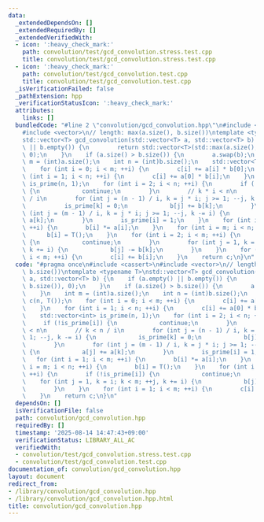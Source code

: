 ```yaml
---
data:
  _extendedDependsOn: []
  _extendedRequiredBy: []
  _extendedVerifiedWith:
  - icon: ':heavy_check_mark:'
    path: convolution/test/gcd_convolution.stress.test.cpp
    title: convolution/test/gcd_convolution.stress.test.cpp
  - icon: ':heavy_check_mark:'
    path: convolution/test/gcd_convolution.test.cpp
    title: convolution/test/gcd_convolution.test.cpp
  _isVerificationFailed: false
  _pathExtension: hpp
  _verificationStatusIcon: ':heavy_check_mark:'
  attributes:
    links: []
  bundledCode: "#line 2 \"convolution/gcd_convolution.hpp\"\n#include <cassert>\n\
    #include <vector>\n// length: max(a.size(), b.size())\ntemplate <typename T>\n\
    std::vector<T> gcd_convolution(std::vector<T> a, std::vector<T> b) {\n    if (a.empty()\
    \ || b.empty()) {\n        return std::vector<T>(std::max(a.size(), b.size()),\
    \ 0);\n    }\n    if (a.size() > b.size()) {\n        a.swap(b);\n    }\n    int\
    \ m = (int)a.size();\n    int n = (int)b.size();\n    std::vector<T> c(n, T());\n\
    \    for (int i = 0; i < m; ++i) {\n        c[i] += a[i] * b[0];\n    }\n    for\
    \ (int i = 1; i < n; ++i) {\n        c[i] += a[0] * b[i];\n    }\n    std::vector<int>\
    \ is_prime(n, 1);\n    for (int i = 2; i < n; ++i) {\n        if (!is_prime[i])\
    \ {\n            continue;\n        }\n        // k * i < n\n        // k < n\
    \ / i\n        for (int j = (n - 1) / i, k = j * i; j >= 1; --j, k -= i) {\n \
    \           is_prime[k] = 0;\n            b[j] += b[k];\n        }\n        for\
    \ (int j = (m - 1) / i, k = j * i; j >= 1; --j, k -= i) {\n            a[j] +=\
    \ a[k];\n        }\n        is_prime[i] = 1;\n    }\n    for (int i = 1; i < m;\
    \ ++i) {\n        b[i] *= a[i];\n    }\n    for (int i = m; i < n; ++i) {\n  \
    \      b[i] = T();\n    }\n    for (int i = 2; i < m; ++i) {\n        if (!is_prime[i])\
    \ {\n            continue;\n        }\n        for (int j = 1, k = i; k < m; ++j,\
    \ k += i) {\n            b[j] -= b[k];\n        }\n    }\n    for (int i = 1;\
    \ i < m; ++i) {\n        c[i] += b[i];\n    }\n    return c;\n}\n"
  code: "#pragma once\n#include <cassert>\n#include <vector>\n// length: max(a.size(),\
    \ b.size())\ntemplate <typename T>\nstd::vector<T> gcd_convolution(std::vector<T>\
    \ a, std::vector<T> b) {\n    if (a.empty() || b.empty()) {\n        return std::vector<T>(std::max(a.size(),\
    \ b.size()), 0);\n    }\n    if (a.size() > b.size()) {\n        a.swap(b);\n\
    \    }\n    int m = (int)a.size();\n    int n = (int)b.size();\n    std::vector<T>\
    \ c(n, T());\n    for (int i = 0; i < m; ++i) {\n        c[i] += a[i] * b[0];\n\
    \    }\n    for (int i = 1; i < n; ++i) {\n        c[i] += a[0] * b[i];\n    }\n\
    \    std::vector<int> is_prime(n, 1);\n    for (int i = 2; i < n; ++i) {\n   \
    \     if (!is_prime[i]) {\n            continue;\n        }\n        // k * i\
    \ < n\n        // k < n / i\n        for (int j = (n - 1) / i, k = j * i; j >=\
    \ 1; --j, k -= i) {\n            is_prime[k] = 0;\n            b[j] += b[k];\n\
    \        }\n        for (int j = (m - 1) / i, k = j * i; j >= 1; --j, k -= i)\
    \ {\n            a[j] += a[k];\n        }\n        is_prime[i] = 1;\n    }\n \
    \   for (int i = 1; i < m; ++i) {\n        b[i] *= a[i];\n    }\n    for (int\
    \ i = m; i < n; ++i) {\n        b[i] = T();\n    }\n    for (int i = 2; i < m;\
    \ ++i) {\n        if (!is_prime[i]) {\n            continue;\n        }\n    \
    \    for (int j = 1, k = i; k < m; ++j, k += i) {\n            b[j] -= b[k];\n\
    \        }\n    }\n    for (int i = 1; i < m; ++i) {\n        c[i] += b[i];\n\
    \    }\n    return c;\n}\n"
  dependsOn: []
  isVerificationFile: false
  path: convolution/gcd_convolution.hpp
  requiredBy: []
  timestamp: '2025-08-14 14:47:43+09:00'
  verificationStatus: LIBRARY_ALL_AC
  verifiedWith:
  - convolution/test/gcd_convolution.stress.test.cpp
  - convolution/test/gcd_convolution.test.cpp
documentation_of: convolution/gcd_convolution.hpp
layout: document
redirect_from:
- /library/convolution/gcd_convolution.hpp
- /library/convolution/gcd_convolution.hpp.html
title: convolution/gcd_convolution.hpp
---
```

